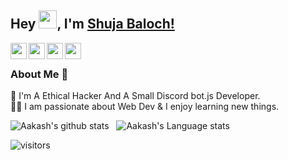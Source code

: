 ## Hey <img src="https://github.com/TheDudeThatCode/TheDudeThatCode/blob/master/Assets/Hi.gif" width="29px">, I'm [Shuja Baloch!](https://pakbch.ml/) 
<!--
**pakbch/pakbch** is a ✨ _special_ ✨ repository because its `README.md` (this file) appears on your GitHub profile.

Here are some ideas to get you started:

- 🔭 I’m currently working on ...
- 🌱 I’m currently learning ...
- 👯 I’m looking to collaborate on ...
- 🤔 I’m looking for help with ...
- 💬 Ask me about ...
- 📫 How to reach me: ...
- 😄 Pronouns: ...
- ⚡ Fun fact: ...
-->



<a href="https://twitter.com/Shuja67145701">
  <img align="left" width="26px" src="https://cdn.jsdelivr.net/npm/simple-icons@v3/icons/twitter.svg" />
</a>
<a href="mailto:shujaahmed132@gmail.com">
  <img align="left" width="26px" src="https://cdn.jsdelivr.net/npm/simple-icons@v3/icons/gmail.svg" />
</a>
<a href="https://www.youtube.com/channel/UCCmyQE0Pd6VXPy1juNrcVlw">
  <img align="left" width="26px" src="https://cdn.jsdelivr.net/npm/simple-icons@v3/icons/youtube.svg" />
</a>
<a href="https://pakbch.ml/">
  <img align="left" width="26px" src="https://cdn.jsdelivr.net/npm/simple-icons@v3/icons/medium.svg" />
</a>

<br />

### About Me 🚀
🌱 I'm A Ethical Hacker And  A Small Discord bot.js Developer. </br>
👨‍💻  I am passionate about Web Dev & I enjoy learning new things. </br>


![Aakash's github stats](https://github-readme-stats.vercel.app/api?username=pakbch&show_icons=true&hide_border=true)&nbsp;&nbsp;
![Aakash's Language stats](https://github-readme-stats-eight-theta.vercel.app/api/top-langs/?username=pakbch&layout=compact&langs_count=8&hide_border=true)
<br />




![visitors](https://visitor-badge.laobi.icu/badge?page_id=pakbch)
